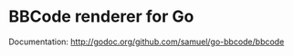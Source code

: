 BBCode renderer for Go
======================

Documentation: http://godoc.org/github.com/samuel/go-bbcode/bbcode